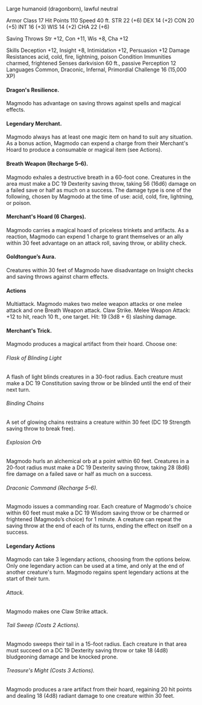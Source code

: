 Large humanoid (dragonborn), lawful neutral

Armor Class 17
Hit Points 110
Speed 40 ft. 
STR 22 (+6)
DEX 14 (+2)
CON 20 (+5)
INT 16 (+3)
WIS 14 (+2)
CHA 22 (+6)

Saving Throws
Str +12, Con +11, Wis +8, Cha +12 

Skills Deception +12, Insight +8, Intimidation +12, Persuasion +12
Damage Resistances acid, cold, fire, lightning, poison
Condition Immunities charmed, frightened
Senses darkvision 60 ft., passive Perception 12
Languages Common, Draconic, Infernal, Primordial
Challenge 16 (15,000 XP)

#### Dragon's Resilience.
Magmodo has advantage on saving throws against spells and magical effects. 
#### Legendary Merchant.
Magmodo always has at least one magic item on hand to suit any situation. As a bonus action, Magmodo can expend a charge from their Merchant's Hoard to produce a consumable or magical item (see Actions).
#### Breath Weapon (Recharge 5–6).
Magmodo exhales a destructive breath in a 60-foot cone. Creatures in the area must make a DC 19 Dexterity saving throw, taking 56 (16d6) damage on a failed save or half as much on a success. The damage type is one of the following, chosen by Magmodo at the time of use: acid, cold, fire, lightning, or poison.
#### Merchant's Hoard (6 Charges).
Magmodo carries a magical hoard of priceless trinkets and artifacts. As a reaction, Magmodo can expend 1 charge to grant themselves or an ally within 30 feet advantage on an attack roll, saving throw, or ability check.
#### Goldtongue’s Aura.
Creatures within 30 feet of Magmodo have disadvantage on Insight checks and saving throws against charm effects.

#### Actions
Multiattack. Magmodo makes two melee weapon attacks or one melee attack and one Breath Weapon attack.
Claw Strike. Melee Weapon Attack: +12 to hit, reach 10 ft., one target. Hit: 19 (3d8 + 6) slashing damage.

#### Merchant's Trick.
Magmodo produces a magical artifact from their hoard.
Choose one:
###### Flask of Blinding Light
A flash of light blinds creatures in a 30-foot radius. Each creature must make a DC 19 Constitution saving throw or be blinded until the end of their next turn.
###### Binding Chains
A set of glowing chains restrains a creature within 30 feet (DC 19 Strength saving throw to break free).
###### Explosion Orb
Magmodo hurls an alchemical orb at a point within 60 feet. Creatures in a 20-foot radius must make a DC 19 Dexterity saving throw, taking 28 (8d6) fire damage on a failed save or half as much on a success.
###### Draconic Command (Recharge 5–6).
Magmodo issues a commanding roar. Each creature of Magmodo's choice within 60 feet must make a DC 19 Wisdom saving throw or be charmed or frightened (Magmodo’s choice) for 1 minute. A creature can repeat the saving throw at the end of each of its turns, ending the effect on itself on a success.

#### Legendary Actions
Magmodo can take 3 legendary actions, choosing from the options below. Only one legendary action can be used at a time, and only at the end of another creature's turn. Magmodo regains spent legendary actions at the start of their turn.
###### Attack.
Magmodo makes one Claw Strike attack.
###### Tail Sweep (Costs 2 Actions).
Magmodo sweeps their tail in a 15-foot radius. Each creature in that area must succeed on a DC 19 Dexterity saving throw or take 18 (4d8) bludgeoning damage and be knocked prone.
###### Treasure's Might (Costs 3 Actions).
Magmodo produces a rare artifact from their hoard, regaining 20 hit points and dealing 18 (4d8) radiant damage to one creature within 30 feet.